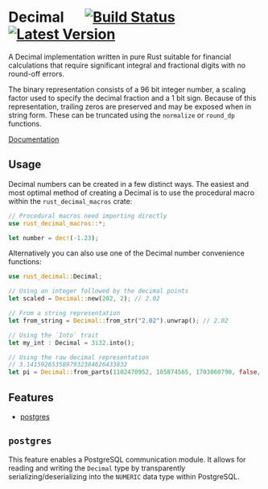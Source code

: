 # Decimal &emsp; [![Build Status]][travis] [![Latest Version]][crates.io]

[Build Status]: https://api.travis-ci.org/paupino/rust-decimal.svg?branch=master
[travis]: https://travis-ci.org/paupino/rust-decimal
[Latest Version]: https://img.shields.io/crates/v/rust-decimal.svg
[crates.io]: https://crates.io/crates/rust-decimal

A Decimal implementation written in pure Rust suitable for financial calculations that require significant integral and fractional digits with no round-off errors.

The binary representation consists of a 96 bit integer number, a scaling factor used to specify the decimal fraction and a 1 bit sign. Because of this representation, trailing zeros are preserved and may be exposed when in string form. These can be truncated using the `normalize` or `round_dp` functions.

[Documentation](https://docs.rs/rust_decimal/)

## Usage

Decimal numbers can be created in a few distinct ways. The easiest and most optimal method of creating a Decimal is to use the procedural macro within the `rust_decimal_macros` crate:

```rust
// Procedural macros need importing directly
use rust_decimal_macros::*;

let number = dec!(-1.23);
```

Alternatively you can also use one of the Decimal number convenience functions:

```rust
use rust_decimal::Decimal;

// Using an integer followed by the decimal points
let scaled = Decimal::new(202, 2); // 2.02

// From a string representation
let from_string = Decimal::from_str("2.02").unwrap(); // 2.02

// Using the `Into` trait
let my_int : Decimal = 3i32.into();

// Using the raw decimal representation
// 3.1415926535897932384626433832
let pi = Decimal::from_parts(1102470952, 185874565, 1703060790, false, 28);
```

## Features

* [postgres](#postgres)

## `postgres`

This feature enables a PostgreSQL communication module. It allows for reading and writing the `Decimal`
type by transparently serializing/deserializing into the `NUMERIC` data type within PostgreSQL.
